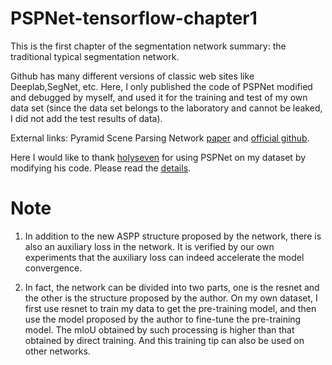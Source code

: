 # PSPNet-tensorflow-chapter1

This is the first chapter of the segmentation network summary: the traditional typical segmentation network.

Github has many different versions of classic web sites like Deeplab,SegNet, etc. Here, I only published the code of PSPNet modified and debugged by myself, and used it for the training and test of my own data set (since the data set belongs to the laboratory and cannot be leaked, I did not add the test results of data).

External links: Pyramid Scene Parsing Network [paper](https://arxiv.org/abs/1612.01105) and [official github](https://github.com/hszhao/PSPNet).

Here I would like to thank [holyseven](https://github.com/holyseven) for using PSPNet on my dataset by modifying his code. Please read the [details](https://github.com/holyseven/PSPNet-TF-Reproduce).

# Note

1. In addition to the new ASPP structure proposed by the network, there is also an auxiliary loss in the network. It is verified by our own experiments that the auxiliary loss can indeed accelerate the model convergence.

2. In fact, the network can be divided into two parts, one is the resnet and the other is the structure proposed by the author. On my own dataset, I first use resnet to train my data to get the pre-training model, and then use the model proposed by the author to fine-tune the pre-training model. The mIoU obtained by such processing is higher than that obtained by direct training. And this training tip can also be used on other networks.
